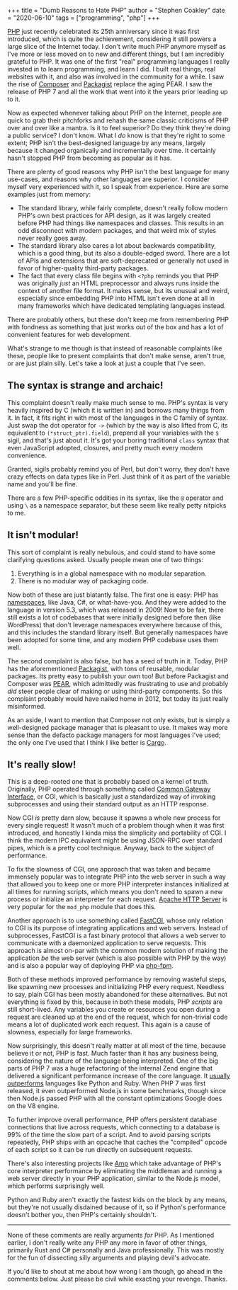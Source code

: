 +++
title = "Dumb Reasons to Hate PHP"
author = "Stephen Coakley"
date = "2020-06-10"
tags = ["programming", "php"]
+++

[PHP] just recently celebrated its 25th anniversary since it was first introduced, which is quite the achievement, considering it still powers a large slice of the Internet today. I don't write much PHP anymore myself as I've more or less moved on to new and different things, but I am incredibly grateful to PHP. It was one of the first "real" programming languages I really invested in to learn programming, and learn I did. I built real things, real websites with it, and also was involved in the community for a while. I saw the rise of [Composer](https://getcomposer.org/) and [Packagist](https://packagist.org/) replace the aging PEAR. I saw the release of PHP 7 and all the work that went into it the years prior leading up to it.

Now as expected whenever talking about PHP on the Internet, people are quick to grab their pitchforks and rehash the same classic criticisms of PHP over and over like a mantra. Is it to feel superior? Do they think they're doing a public service? I don't know. What I _do_ know is that they're right to some extent; PHP isn't the best-designed language by any means, largely because it changed organically and incrementally over time. It certainly hasn't stopped PHP from becoming as popular as it has.

There are plenty of good reasons why PHP isn't the best language for many use-cases, and reasons why other languages are superior. I consider myself very experienced with it, so I speak from experience. Here are some examples just from memory:

- The standard library, while fairly complete, doesn't really follow modern PHP's own best practices for API design, as it was largely created before PHP had things like namespaces and classes. This results in an odd disconnect with modern packages, and that weird mix of styles never really goes away.
- The standard library also cares a lot about backwards compatibility, which is a good thing, but its also a double-edged sword. There are a lot of APIs and extensions that are soft-deprecated or generally not used in favor of higher-quality third-party packages.
- The fact that every class file begins with `<?php` reminds you that PHP was originally _just_ an HTML preprocessor and always runs inside the context of another file format. It makes sense, but its unusual and weird, especially since embedding PHP into HTML isn't even done at all in many frameworks which have dedicated templating languages instead.

There are probably others, but these don't keep me from remembering PHP with fondness as something that just works out of the box and has a lot of convenient features for web development.

What's strange to me though is that instead of reasonable complaints like these, people like to present complaints that don't make sense, aren't true, or are just plain silly. Let's take a look at just a couple that I've seen.

## The syntax is strange and archaic!

This complaint doesn't really make much sense to me. PHP's syntax is very heavily inspired by C (which it is written in) and borrows many things from it. In fact, it fits right in with most of the languages in the C family of syntax. Just swap the dot operator for `->` (which by the way is also lifted from C, its equivalent to `(*struct_ptr).field`), prepend all your variables with the `$` sigil, and that's just about it. It's got your boring traditional `class` syntax that even JavaScript adopted, closures, and pretty much every modern convenience.

Granted, sigils probably remind you of Perl, but don't worry, they don't have crazy effects on data types like in Perl. Just think of it as part of the variable name and you'll be fine.

There are a few PHP-specific oddities in its syntax, like the `@` operator and using `\` as a namespace separator, but these seem like really petty nitpicks to me.

## It isn't modular!

This sort of complaint is really nebulous, and could stand to have some clarifying questions asked. Usually people mean one of two things:

1. Everything is in a global namespace with no modular separation.
2. There is no modular way of packaging code.

Now both of these are just blatantly false. The first one is easy: PHP has [namespaces], like Java, C#, or what-have-you. And they were added to the language in version 5.3, which was released in 2009! Now to be fair, there still exists a lot of codebases that were initially designed before then (like WordPress) that don't leverage namespaces everywhere because of this, and this includes the standard library itself. But generally namespaces have been adopted for some time, and any modern PHP codebase uses them well.

The second complaint is also false, but has a seed of truth in it. Today, PHP has the aforementioned [Packagist], with tons of reusable, modular packages. Its pretty easy to publish your own too! But before Packagist and Composer was [PEAR], which admittedly was frustrating to use and probably _did_ steer people clear of making or using third-party components. So this complaint probably would have nailed home in 2012, but today its just really misinformed.

As an aside, I want to mention that Composer not only exists, but is simply a well-designed package manager that is pleasant to use. It makes way more sense than the defacto package managers for most languages I've used; the only one I've used that I think I like better is [Cargo].

## It's really slow!

This is a deep-rooted one that is probably based on a kernel of truth. Originally, PHP operated through something called [Common Gateway Interface], or CGI, which is basically just a standardized way of invoking subprocesses and using their standard output as an HTTP response.

Now CGI _is_ pretty darn slow, because it spawns a whole new process for every single request! It wasn't much of a problem though when it was first introduced, and honestly I kinda miss the simplicity and portability of CGI. I think the modern IPC equivalent might be using JSON-RPC over standard pipes, which is a pretty cool technique. Anyway, back to the subject of performance.

To fix the slowness of CGI, one approach that was taken and became immensely popular was to integrate PHP into the web server in such a way that allowed you to keep one or more PHP interpreter instances initialized at all times for running scripts, which means you don't need to spawn a new process or initialize an interpreter for each request. [Apache HTTP Server] is very popular for the `mod_php` module that does this.

Another approach is to use something called [FastCGI], whose only relation to CGI is its purpose of integrating applications and web servers. Instead of subprocesses, FastCGI is a fast binary protocol that allows a web server to communicate with a daemonized application to serve requests. This approach is almost on-par with the common modern solution of making the application _be_ the web server (which is also possible with PHP by the way) and is also a popular way of deploying PHP via [php-fpm].

Both of these methods improved performance by removing wasteful steps, like spawning new processes and initializing PHP every request. Needless to say, plain CGI has been mostly abandoned for these alternatives. But not everything is fixed by this, because in both these models, PHP _scripts_ are still short-lived. Any variables you create or resources you open during a request are cleaned up at the end of the request, which for non-trivial code means a lot of duplicated work each request. This again is a cause of slowness, especially for large frameworks.

Now surprisingly, this doesn't really matter at all most of the time, because believe it or not, PHP is fast. Much faster than it has any business being, considering the nature of the language being interpreted. One of the big parts of PHP 7 was a huge refactoring of the internal Zend engine that delivered a significant performance increase of the core language. It [usually outperforms](https://benchmarksgame-team.pages.debian.net/benchmarksgame/fastest/php-python3.html) languages like Python and Ruby. When PHP 7 was first released, it even outperformed Node.js in some benchmarks, though since then Node.js passed PHP with all the constant optimizations Google does on the V8 engine.

To further improve overall performance, PHP offers persistent database connections that live across requests, which connecting to a database is 99% of the time the slow part of a script. And to avoid parsing scripts repeatedly, PHP ships with an opcache that caches the "compiled" opcode of each script so it can be run directly on subsequent requests.

There's also interesting projects like [Amp] which take advantage of PHP's core interpreter performance by eliminating the middleman and running a web server directly in your PHP application, similar to the Node.js model, which performs surprisingly well.

Python and Ruby aren't exactly the fastest kids on the block by any means, but they're not usually disdained because of it, so if Python's performance doesn't bother you, then PHP's certainly shouldn't.

---

None of these comments are really arguments _for_ PHP. As I mentioned earlier, I don't really write any PHP any more in favor of other things, primarily Rust and C# personally and Java professionally. This was mostly for the fun of dissecting silly arguments and playing devil's advocate.

If you'd like to shout at me about how wrong I am though, go ahead in the comments below. Just please be civil while exacting your revenge. Thanks.


[Amp]: https://amphp.org/
[Apache HTTP Server]: https://httpd.apache.org/
[Cargo]: https://doc.rust-lang.org/cargo/
[Common Gateway Interface]: https://en.wikipedia.org/wiki/Common_Gateway_Interface
[Composer]: https://getcomposer.org/
[FastCGI]: https://en.wikipedia.org/wiki/FastCGI
[namespaces]: https://www.php.net/manual/en/language.namespaces.php
[Packagist]: https://packagist.org/
[PEAR]: https://pear.php.net/
[PHP]: https://www.php.net/
[php-fpm]: https://www.php.net/manual/en/install.fpm.php
